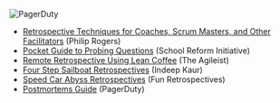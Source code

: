 ![PagerDuty](/assets/images/headers/Retros-Resources.png)

- [Retrospective Techniques for Coaches, Scrum Masters, and Other Facilitators](https://trello.com/b/40BwQg57/retrospective-techniques-for-coaches-scrum-masters-and-other-facilitators) (Philip Rogers)
- [Pocket Guide to Probing Questions](http://schoolreforminitiative.org/doc/probing_questions_guide.pdf) (School Reform Initiative)
- [Remote Retrospective Using Lean Coffee](https://theagileist.wordpress.com/2019/01/31/remote-retrospective-using-lean-coffee/) (The Agileist)
- [Four Step Sailboat Retrospectives](https://www.pagerduty.com/blog/4-step-agile-sailboat-retrospective/) (Indeep Kaur)
- [Speed Car Abyss Retrospectives](http://www.funretrospectives.com/speed-car-abyss/) (Fun Retrospectives)
- [Postmortems Guide](https://postmortems.pagerduty.com/) (PagerDuty)
